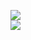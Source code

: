 [![](https://img.shields.io/badge/Made%20With-Github%20Spray-lightgrey.svg?style=for-the-badge&logo=github)](https://github.com/Annihil/github-spray#31192)  
[![](https://i.imgur.com/2DrTn0Z.gif)](https://github.com/Annihil/github-spray)